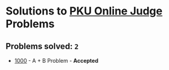 # Solutions to [PKU Online Judge](http://poj.org/) Problems
## Problems solved: `2`

- [1000](https://github.com/kantuni/POJ/tree/master/1000) - A + B Problem - **Accepted**
